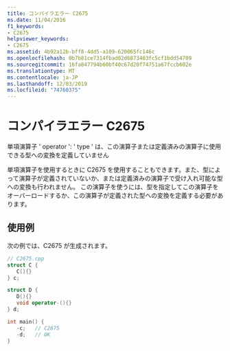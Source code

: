 ```yaml
---
title: コンパイラエラー C2675
ms.date: 11/04/2016
f1_keywords:
- C2675
helpviewer_keywords:
- C2675
ms.assetid: 4b92a12b-bff8-4dd5-a109-620065fc146c
ms.openlocfilehash: 0b7b81ce7314fbad02d6873403fc5cf1bdd54709
ms.sourcegitcommit: 16fa847794b60bf40c67d20f74751a67fccb602e
ms.translationtype: MT
ms.contentlocale: ja-JP
ms.lasthandoff: 12/03/2019
ms.locfileid: "74760375"
---
```

# <a name="compiler-error-c2675"></a>コンパイラエラー C2675

単項演算子 ' operator ': ' type ' は、この演算子または定義済みの演算子に使用できる型への変換を定義していません

単項演算子を使用するときに C2675 を使用することもできます。また、型によって演算子が定義されていないか、または定義済みの演算子で受け入れ可能な型への変換も行われません。 この演算子を使うには、型を指定してこの演算子をオーバーロードするか、この演算子が定義された型への変換を定義する必要があります。

## <a name="example"></a>使用例

次の例では、C2675 が生成されます。

```cpp
// C2675.cpp
struct C {
   C(){}
} c;

struct D {
   D(){}
   void operator-(){}
} d;

int main() {
   -c;   // C2675
   -d;   // OK
}
```
